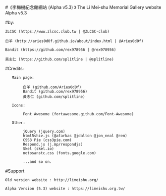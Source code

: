 #《李梅樹紀念館網站 (Alpha v5.3) 》
The Li Mei-shu Memorial Gallery website Alpha v5.3

#by:
    
    ZLCSC (https://www.zlcsc.club.tw | @ZLCSC-club)
    
    白羊 (http://aries0d0f.github.io/about/index.html | @Aries0d0f)
    
    Bandit (https://github.com/rex978956 | @rex978956)
    
    黃志仁 (https://github.com/splitline | @splitline)
    

#Credits:

	   Main page:
        
            白羊 (github.com/Aries0d0f)
            Bandit (github.com/rex978956)
            黃志仁 (github.com/splitline)

	   Icons:
            
            Font Awesome (fortawesome.github.com/Font-Awesome)

	   Other:
       
            jQuery (jquery.com)
            html5shiv.js (@afarkas @jdalton @jon_neal @rem)
            CSS3 Pie (css3pie.com)
            Respond.js (j.mp/respondjs)
            Skel (skel.io)
            notosanstc.css (fonts.google.com)
            
            ...and so on.

#Support

    Old version website : http://limeishu.org/

    Alpha Version (5.3) website : https://limeishu.org.tw/
